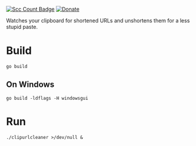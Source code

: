 [![Scc Count Badge](https://sloc.xyz/github/dertuxmalwieder/clipurlcleaner?category=code)](https://github.com/dertuxmalwieder/clipurlcleaner) [![Donate](https://img.shields.io/badge/Donate-PayPal-green.svg)](https://paypal.me/GebtmireuerGeld)


Watches your clipboard for shortened URLs and unshortens them for a less stupid paste.

# Build

`go build`

## On Windows

`go build -ldflags -H windowsgui`

# Run

`./clipurlcleaner >/dev/null &`
